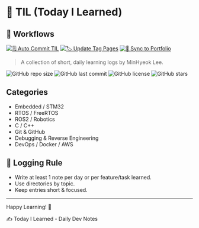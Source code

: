 # 📘 TIL (Today I Learned)

## 📌 Workflows

[![🗒️ Auto Commit TIL](https://github.com/MinHyeok-lee1/TIL/actions/workflows/auto-commit-til.yml/badge.svg)](https://github.com/MinHyeok-lee1/TIL/actions/workflows/auto-commit-til.yml)
[![🏷️ Update Tag Pages](https://github.com/MinHyeok-lee1/TIL/actions/workflows/update-tags.yml/badge.svg)](https://github.com/MinHyeok-lee1/TIL/actions/workflows/update-tags.yml)
[![🔄 Sync to Portfolio](https://github.com/MinHyeok-lee1/TIL/actions/workflows/sync-til-to-portfolio.yml/badge.svg)](https://github.com/MinHyeok-lee1/TIL/actions/workflows/sync-til-to-portfolio.yml)

> A collection of short, daily learning logs by MinHyeok Lee.

![GitHub repo size](https://img.shields.io/github/repo-size/MinHyeok-lee1/TIL)
![GitHub last commit](https://img.shields.io/github/last-commit/MinHyeok-lee1/TIL)
![GitHub license](https://img.shields.io/github/license/MinHyeok-lee1/TIL)
![GitHub stars](https://img.shields.io/github/stars/MinHyeok-lee1/TIL?style=social)

## Categories

- Embedded / STM32
- RTOS / FreeRTOS
- ROS2 / Robotics
- C / C++
- Git & GitHub
- Debugging & Reverse Engineering
- DevOps / Docker / AWS

## 📅 Logging Rule

- Write at least 1 note per day or per feature/task learned.
- Use directories by topic.
- Keep entries short & focused.

---

Happy Learning! 🚀

✍️ Today I Learned - Daily Dev Notes
